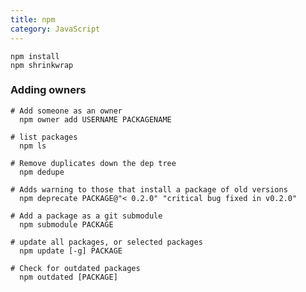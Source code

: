 ```yaml
---
title: npm
category: JavaScript
---
```


    npm install
    npm shrinkwrap

### Adding owners

    # Add someone as an owner
      npm owner add USERNAME PACKAGENAME

    # list packages
      npm ls

    # Remove duplicates down the dep tree
      npm dedupe

    # Adds warning to those that install a package of old versions
      npm deprecate PACKAGE@"< 0.2.0" "critical bug fixed in v0.2.0"

    # Add a package as a git submodule
      npm submodule PACKAGE

    # update all packages, or selected packages
      npm update [-g] PACKAGE

    # Check for outdated packages
      npm outdated [PACKAGE]
